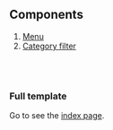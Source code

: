 ## Components
1. [Menu](https://nuronbeck.github.io/food-delivery-app-template/menu/menu.html)
2. [Category filter](https://nuronbeck.github.io/food-delivery-app-template/hero/hero.html)

<br/>
<br/>

### Full template
Go to see the [index page](https://nuronbeck.github.io/food-delivery-app-template/index.html).